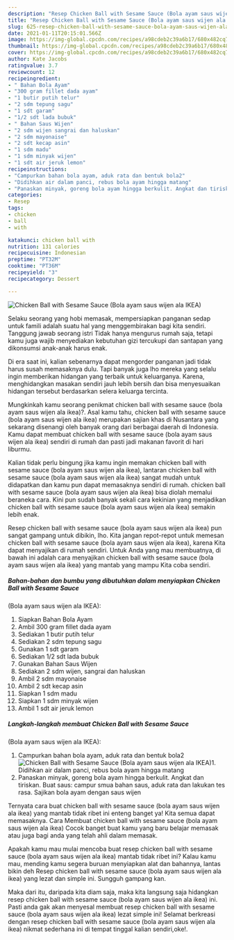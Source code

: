 ```yaml
---
description: "Resep Chicken Ball with Sesame Sauce (Bola ayam saus wijen ala IKEA) yang enak Untuk Jualan"
title: "Resep Chicken Ball with Sesame Sauce (Bola ayam saus wijen ala IKEA) yang enak Untuk Jualan"
slug: 625-resep-chicken-ball-with-sesame-sauce-bola-ayam-saus-wijen-ala-ikea-yang-enak-untuk-jualan
date: 2021-01-11T20:15:01.566Z
image: https://img-global.cpcdn.com/recipes/a98cdeb2c39a6b17/680x482cq70/chicken-ball-with-sesame-sauce-bola-ayam-saus-wijen-ala-ikea-foto-resep-utama.jpg
thumbnail: https://img-global.cpcdn.com/recipes/a98cdeb2c39a6b17/680x482cq70/chicken-ball-with-sesame-sauce-bola-ayam-saus-wijen-ala-ikea-foto-resep-utama.jpg
cover: https://img-global.cpcdn.com/recipes/a98cdeb2c39a6b17/680x482cq70/chicken-ball-with-sesame-sauce-bola-ayam-saus-wijen-ala-ikea-foto-resep-utama.jpg
author: Kate Jacobs
ratingvalue: 3.7
reviewcount: 12
recipeingredient:
- " Bahan Bola Ayam"
- "300 gram fillet dada ayam"
- "1 butir putih telur"
- "2 sdm tepung sagu"
- "1 sdt garam"
- "1/2 sdt lada bubuk"
- " Bahan Saus Wijen"
- "2 sdm wijen sangrai dan haluskan"
- "2 sdm mayonaise"
- "2 sdt kecap asin"
- "1 sdm madu"
- "1 sdm minyak wijen"
- "1 sdt air jeruk lemon"
recipeinstructions:
- "Campurkan bahan bola ayam, aduk rata dan bentuk bola2"
- "Didihkan air dalam panci, rebus bola ayam hingga matang"
- "Panaskan minyak, goreng bola ayam hingga berkulit. Angkat dan tiriskan. Buat saus: campur smua bahan saus, aduk rata dan lakukan tes rasa. Sajikan bola ayam dengan saus wijen"
categories:
- Resep
tags:
- chicken
- ball
- with

katakunci: chicken ball with 
nutrition: 131 calories
recipecuisine: Indonesian
preptime: "PT32M"
cooktime: "PT36M"
recipeyield: "3"
recipecategory: Dessert

---
```



![Chicken Ball with Sesame Sauce
(Bola ayam saus wijen ala IKEA)](https://img-global.cpcdn.com/recipes/a98cdeb2c39a6b17/680x482cq70/chicken-ball-with-sesame-sauce-bola-ayam-saus-wijen-ala-ikea-foto-resep-utama.jpg)

Selaku seorang yang hobi memasak, mempersiapkan panganan sedap untuk famili adalah suatu hal yang menggembirakan bagi kita sendiri. Tanggung jawab seorang istri Tidak hanya mengurus rumah saja, tetapi kamu juga wajib menyediakan kebutuhan gizi tercukupi dan santapan yang dikonsumsi anak-anak harus enak.

Di era  saat ini, kalian sebenarnya dapat mengorder panganan jadi tidak harus susah memasaknya dulu. Tapi banyak juga lho mereka yang selalu ingin memberikan hidangan yang terbaik untuk keluarganya. Karena, menghidangkan masakan sendiri jauh lebih bersih dan bisa menyesuaikan hidangan tersebut berdasarkan selera keluarga tercinta. 



Mungkinkah kamu seorang penikmat chicken ball with sesame sauce
(bola ayam saus wijen ala ikea)?. Asal kamu tahu, chicken ball with sesame sauce
(bola ayam saus wijen ala ikea) merupakan sajian khas di Nusantara yang sekarang disenangi oleh banyak orang dari berbagai daerah di Indonesia. Kamu dapat membuat chicken ball with sesame sauce
(bola ayam saus wijen ala ikea) sendiri di rumah dan pasti jadi makanan favorit di hari liburmu.

Kalian tidak perlu bingung jika kamu ingin memakan chicken ball with sesame sauce
(bola ayam saus wijen ala ikea), lantaran chicken ball with sesame sauce
(bola ayam saus wijen ala ikea) sangat mudah untuk didapatkan dan kamu pun dapat memasaknya sendiri di rumah. chicken ball with sesame sauce
(bola ayam saus wijen ala ikea) bisa diolah memalui beraneka cara. Kini pun sudah banyak sekali cara kekinian yang menjadikan chicken ball with sesame sauce
(bola ayam saus wijen ala ikea) semakin lebih enak.

Resep chicken ball with sesame sauce
(bola ayam saus wijen ala ikea) pun sangat gampang untuk dibikin, lho. Kita jangan repot-repot untuk memesan chicken ball with sesame sauce
(bola ayam saus wijen ala ikea), karena Kita dapat menyajikan di rumah sendiri. Untuk Anda yang mau membuatnya, di bawah ini adalah cara menyajikan chicken ball with sesame sauce
(bola ayam saus wijen ala ikea) yang mantab yang mampu Kita coba sendiri.

<!--inarticleads1-->

##### Bahan-bahan dan bumbu yang dibutuhkan dalam menyiapkan Chicken Ball with Sesame Sauce
(Bola ayam saus wijen ala IKEA):

1. Siapkan  Bahan Bola Ayam
1. Ambil 300 gram fillet dada ayam
1. Sediakan 1 butir putih telur
1. Sediakan 2 sdm tepung sagu
1. Gunakan 1 sdt garam
1. Sediakan 1/2 sdt lada bubuk
1. Gunakan  Bahan Saus Wijen
1. Sediakan 2 sdm wijen, sangrai dan haluskan
1. Ambil 2 sdm mayonaise
1. Ambil 2 sdt kecap asin
1. Siapkan 1 sdm madu
1. Siapkan 1 sdm minyak wijen
1. Ambil 1 sdt air jeruk lemon




<!--inarticleads2-->

##### Langkah-langkah membuat Chicken Ball with Sesame Sauce
(Bola ayam saus wijen ala IKEA):

1. Campurkan bahan bola ayam, aduk rata dan bentuk bola2
<img src="https://img-global.cpcdn.com/steps/bbcc5aa26aa6d304/160x128cq70/chicken-ball-with-sesame-sauce-bola-ayam-saus-wijen-ala-ikea-langkah-memasak-1-foto.jpg" alt="Chicken Ball with Sesame Sauce
(Bola ayam saus wijen ala IKEA)">1. Didihkan air dalam panci, rebus bola ayam hingga matang
1. Panaskan minyak, goreng bola ayam hingga berkulit. Angkat dan tiriskan. Buat saus: campur smua bahan saus, aduk rata dan lakukan tes rasa. Sajikan bola ayam dengan saus wijen




Ternyata cara buat chicken ball with sesame sauce
(bola ayam saus wijen ala ikea) yang mantab tidak ribet ini enteng banget ya! Kita semua dapat memasaknya. Cara Membuat chicken ball with sesame sauce
(bola ayam saus wijen ala ikea) Cocok banget buat kamu yang baru belajar memasak atau juga bagi anda yang telah ahli dalam memasak.

Apakah kamu mau mulai mencoba buat resep chicken ball with sesame sauce
(bola ayam saus wijen ala ikea) mantab tidak ribet ini? Kalau kamu mau, mending kamu segera buruan menyiapkan alat dan bahannya, lantas bikin deh Resep chicken ball with sesame sauce
(bola ayam saus wijen ala ikea) yang lezat dan simple ini. Sungguh gampang kan. 

Maka dari itu, daripada kita diam saja, maka kita langsung saja hidangkan resep chicken ball with sesame sauce
(bola ayam saus wijen ala ikea) ini. Pasti anda gak akan menyesal membuat resep chicken ball with sesame sauce
(bola ayam saus wijen ala ikea) lezat simple ini! Selamat berkreasi dengan resep chicken ball with sesame sauce
(bola ayam saus wijen ala ikea) nikmat sederhana ini di tempat tinggal kalian sendiri,oke!.

